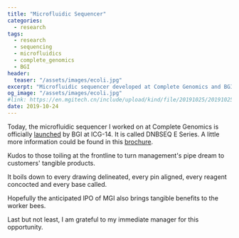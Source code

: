 ```yaml
---
title: "Microfluidic Sequencer"
categories:
  - research
tags:
  - research
  - sequencing
  - microfluidics
  - complete_genomics
  - BGI
header:
  teaser: "/assets/images/ecoli.jpg"
excerpt: "Microfluidic sequencer developed at Complete Genomics and BGI"
og_image: "/assets/images/ecoli.jpg"
#link: https://en.mgitech.cn/include/upload/kind/file/20191025/20191025094416_3946.pdf
date: 2019-10-24
---
```


Today, the microfluidic sequencer I worked on at Complete Genomics is officially [launched](https://tinyurl.com/yydjtjme) by BGI at ICG-14. It is called DNBSEQ E Series. A little more information could be found in this [brochure](https://en.mgitech.cn/include/upload/kind/file/20191025/20191025094416_3946.pdf). 

Kudos to those toiling at the frontline to turn  management's pipe dream to customers' tangible products. 

It boils down to every drawing delineated, every pin aligned, every reagent concocted and every base called.

Hopefully the anticipated IPO of MGI also brings tangible benefits to the worker bees.

Last but not least, I am grateful to my immediate manager for this opportunity. 
